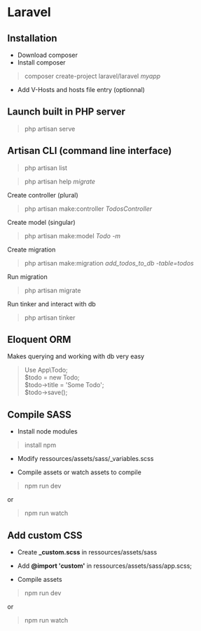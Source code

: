 # Laravel

## Installation

* Download composer
* Install composer
> composer create-project laravel/laravel _myapp_
* Add V-Hosts and hosts file entry (optionnal)

## Launch built in PHP server

> php artisan serve

## Artisan CLI (command line interface)

> php artisan list

> php artisan help _migrate_

Create controller (plural)
> php artisan make:controller _TodosController_

Create model (singular)
> php artisan make:model _Todo -m_

Create migration
> php artisan make:migration _add_todos_to_db -table=todos_

Run migration
> php artisan migrate

Run tinker and interact with db
> php artisan tinker

## Eloquent ORM

Makes querying and working with db very easy

> Use App\Todo;<br>
> $todo = new Todo;<br>
> $todo->title = 'Some Todo';<br>
> $todo->save();<br>

## Compile SASS

* Install node modules
> install npm

* Modify ressources/assets/sass/_variables.scss

* Compile assets or watch assets to compile
> npm run dev

or

> npm run watch

## Add custom CSS

* Create **_custom.scss** in ressources/assets/sass

* Add **@import 'custom'** in ressources/assets/sass/app.scss;

* Compile assets
> npm run dev

or

> npm run watch